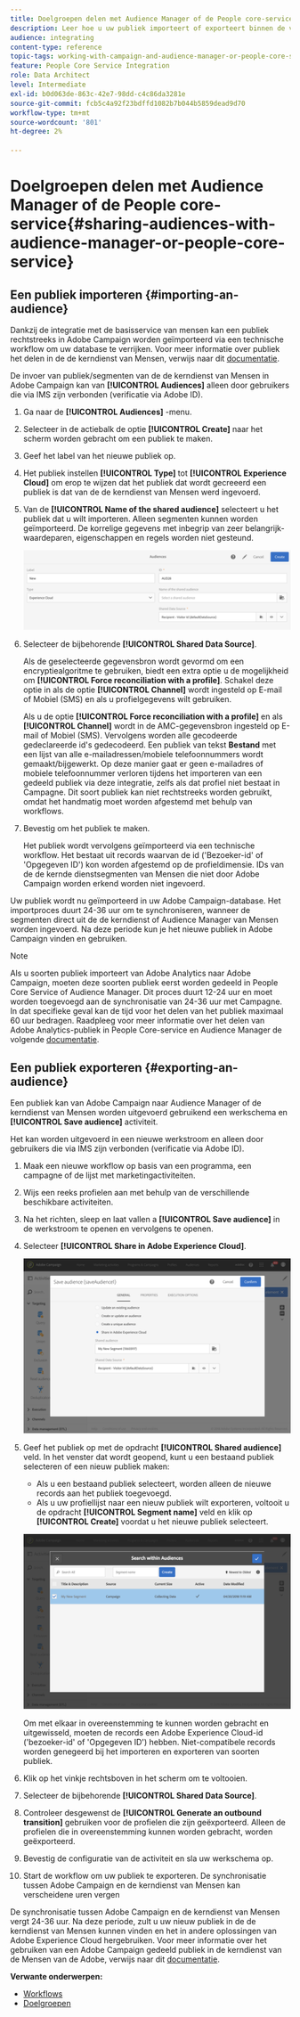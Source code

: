 ```yaml
---
title: Doelgroepen delen met Audience Manager of de People core-service
description: Leer hoe u uw publiek importeert of exporteert binnen de verschillende Adobe Experience Cloud-oplossingen.
audience: integrating
content-type: reference
topic-tags: working-with-campaign-and-audience-manager-or-people-core-service
feature: People Core Service Integration
role: Data Architect
level: Intermediate
exl-id: b0d063de-863c-42e7-98dd-c4c86da3281e
source-git-commit: fcb5c4a92f23bdffd1082b7b044b5859dead9d70
workflow-type: tm+mt
source-wordcount: '801'
ht-degree: 2%

---
```


# Doelgroepen delen met Audience Manager of de People core-service{#sharing-audiences-with-audience-manager-or-people-core-service}

## Een publiek importeren {#importing-an-audience}

Dankzij de integratie met de basisservice van mensen kan een publiek rechtstreeks in Adobe Campaign worden geïmporteerd via een technische workflow om uw database te verrijken. Voor meer informatie over publiek het delen in de de kerndienst van Mensen, verwijs naar dit [documentatie](https://experienceleague.adobe.com/docs/analytics/components/segmentation/segmentation-workflow/seg-publish.html).

De invoer van publiek/segmenten van de de kerndienst van Mensen in Adobe Campaign kan van **[!UICONTROL Audiences]** alleen door gebruikers die via IMS zijn verbonden (verificatie via Adobe ID).

1. Ga naar de **[!UICONTROL Audiences]** -menu.
1. Selecteer in de actiebalk de optie **[!UICONTROL Create]** naar het scherm worden gebracht om een publiek te maken.
1. Geef het label van het nieuwe publiek op.
1. Het publiek instellen **[!UICONTROL Type]** tot **[!UICONTROL Experience Cloud]** om erop te wijzen dat het publiek dat wordt gecreeerd een publiek is dat van de de kerndienst van Mensen werd ingevoerd.
1. Van de **[!UICONTROL Name of the shared audience]** selecteert u het publiek dat u wilt importeren. Alleen segmenten kunnen worden geïmporteerd. De korrelige gegevens met inbegrip van zeer belangrijk-waardeparen, eigenschappen en regels worden niet gesteund.

   ![](assets/aam_import_audience.png)

1. Selecteer de bijbehorende **[!UICONTROL Shared Data Source]**.

   Als de geselecteerde gegevensbron wordt gevormd om een encryptiealgoritme te gebruiken, biedt een extra optie u de mogelijkheid om **[!UICONTROL Force reconciliation with a profile]**. Schakel deze optie in als de optie **[!UICONTROL Channel]** wordt ingesteld op E-mail of Mobiel (SMS) en als u profielgegevens wilt gebruiken.

   Als u de optie **[!UICONTROL Force reconciliation with a profile]** en als **[!UICONTROL Channel]** wordt in de AMC-gegevensbron ingesteld op E-mail of Mobiel (SMS). Vervolgens worden alle gecodeerde gedeclareerde id&#39;s gedecodeerd. Een publiek van tekst **Bestand** met een lijst van alle e-mailadressen/mobiele telefoonnummers wordt gemaakt/bijgewerkt. Op deze manier gaat er geen e-mailadres of mobiele telefoonnummer verloren tijdens het importeren van een gedeeld publiek via deze integratie, zelfs als dat profiel niet bestaat in Campagne. Dit soort publiek kan niet rechtstreeks worden gebruikt, omdat het handmatig moet worden afgestemd met behulp van workflows.

1. Bevestig om het publiek te maken.

   Het publiek wordt vervolgens geïmporteerd via een technische workflow. Het bestaat uit records waarvan de id (&#39;Bezoeker-id&#39; of &#39;Opgegeven ID&#39;) kon worden afgestemd op de profieldimensie. IDs van de de kernde dienstsegmenten van Mensen die niet door Adobe Campaign worden erkend worden niet ingevoerd.

Uw publiek wordt nu geïmporteerd in uw Adobe Campaign-database. Het importproces duurt 24-36 uur om te synchroniseren, wanneer de segmenten direct uit de de kerndienst of Audience Manager van Mensen worden ingevoerd. Na deze periode kun je het nieuwe publiek in Adobe Campaign vinden en gebruiken.

>[!NOTE]
>
>Als u soorten publiek importeert van Adobe Analytics naar Adobe Campaign, moeten deze soorten publiek eerst worden gedeeld in People Core Service of Audience Manager. Dit proces duurt 12-24 uur en moet worden toegevoegd aan de synchronisatie van 24-36 uur met Campagne. In dat specifieke geval kan de tijd voor het delen van het publiek maximaal 60 uur bedragen. Raadpleeg voor meer informatie over het delen van Adobe Analytics-publiek in People Core-service en Audience Manager de volgende [documentatie](https://experienceleague.adobe.com/docs/analytics/components/segmentation/segmentation-workflow/seg-publish.html).

## Een publiek exporteren {#exporting-an-audience}

Een publiek kan van Adobe Campaign naar Audience Manager of de kerndienst van Mensen worden uitgevoerd gebruikend een werkschema en **[!UICONTROL Save audience]** activiteit.

Het kan worden uitgevoerd in een nieuwe werkstroom en alleen door gebruikers die via IMS zijn verbonden (verificatie via Adobe ID).

1. Maak een nieuwe workflow op basis van een programma, een campagne of de lijst met marketingactiviteiten.
1. Wijs een reeks profielen aan met behulp van de verschillende beschikbare activiteiten.
1. Na het richten, sleep en laat vallen a **[!UICONTROL Save audience]** in de werkstroom te openen en vervolgens te openen.
1. Selecteer **[!UICONTROL Share in Adobe Experience Cloud]**.

   ![](assets/aam_save_audience_activity.png)

1. Geef het publiek op met de opdracht **[!UICONTROL Shared audience]** veld. In het venster dat wordt geopend, kunt u een bestaand publiek selecteren of een nieuw publiek maken:

   * Als u een bestaand publiek selecteert, worden alleen de nieuwe records aan het publiek toegevoegd.
   * Als u uw profiellijst naar een nieuw publiek wilt exporteren, voltooit u de opdracht **[!UICONTROL Segment name]** veld en klik op **[!UICONTROL Create]** voordat u het nieuwe publiek selecteert.

   ![](assets/aam_save_audience_segment_picker.png)

   Om met elkaar in overeenstemming te kunnen worden gebracht en uitgewisseld, moeten de records een Adobe Experience Cloud-id (&#39;bezoeker-id&#39; of &#39;Opgegeven ID&#39;) hebben. Niet-compatibele records worden genegeerd bij het importeren en exporteren van soorten publiek.

1. Klik op het vinkje rechtsboven in het scherm om te voltooien.
1. Selecteer de bijbehorende **[!UICONTROL Shared Data Source]**.
1. Controleer desgewenst de **[!UICONTROL Generate an outbound transition]** gebruiken voor de profielen die zijn geëxporteerd. Alleen de profielen die in overeenstemming kunnen worden gebracht, worden geëxporteerd.
1. Bevestig de configuratie van de activiteit en sla uw werkschema op.
1. Start de workflow om uw publiek te exporteren. De synchronisatie tussen Adobe Campaign en de kerndienst van Mensen kan verscheidene uren vergen

De synchronisatie tussen Adobe Campaign en de kerndienst van Mensen vergt 24-36 uur. Na deze periode, zult u uw nieuw publiek in de de kerndienst van Mensen kunnen vinden en het in andere oplossingen van Adobe Experience Cloud hergebruiken. Voor meer informatie over het gebruiken van een Adobe Campaign gedeeld publiek in de kerndienst van de Mensen van de Adobe, verwijs naar dit [documentatie](https://experienceleague.adobe.com/docs/core-services/interface/audiences/t-audience-create.html).

**Verwante onderwerpen:**

* [Workflows](../../automating/using/get-started-workflows.md)
* [Doelgroepen](../../audiences/using/about-audiences.md)

